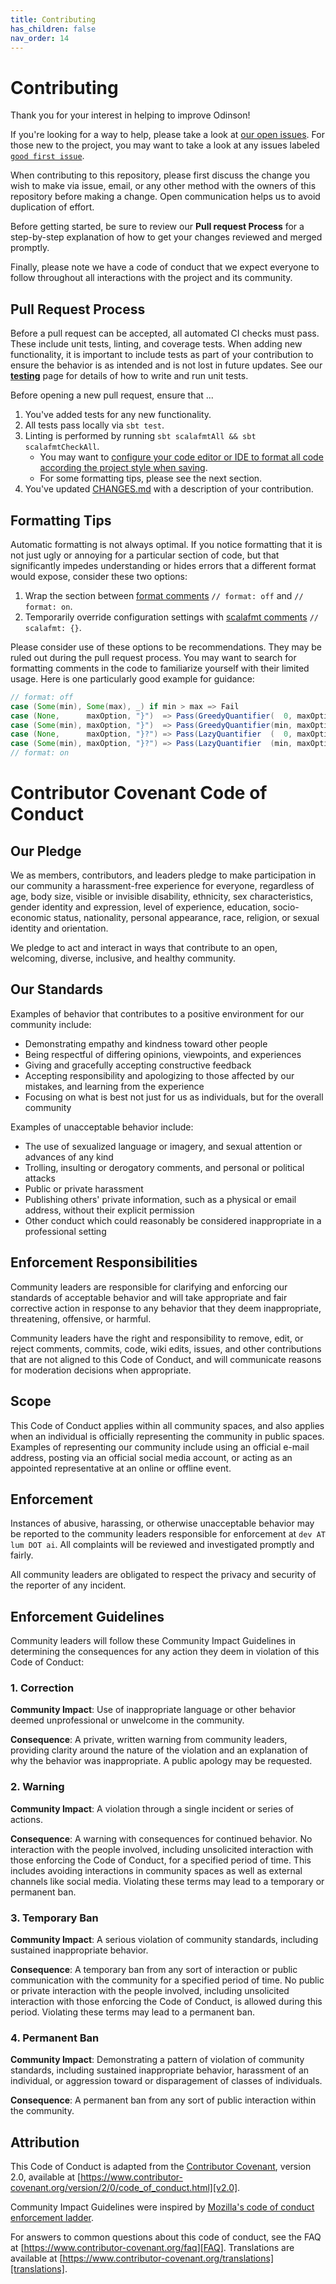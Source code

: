 ```yaml
---  
title: Contributing  
has_children: false  
nav_order: 14
--- 
```


# Contributing

Thank you for your interest in helping to improve Odinson!

If you're looking for a way to help, please take a look at [our open issues](https://github.com/lum-ai/odinson/issues).  For those new to the project, you may want to take a look at any issues labeled [`good first issue`](https://github.com/lum-ai/odinson/labels/good%20first%20issue).

When contributing to this repository, please first discuss the change you wish to make via issue, email, or any other method with the owners of this repository before making a change. Open communication helps us to avoid duplication of effort.

Before getting started, be sure to review our **Pull request Process** for a step-by-step explanation of how to get your changes reviewed and merged promptly.

Finally, please note we have a code of conduct that we expect everyone to follow throughout all interactions with the project and its community.

## Pull Request Process

Before a pull request can be accepted, all automated CI checks must pass. These include unit tests, linting, and coverage tests. When adding new functionality, it is important to include tests as part of your contribution to ensure the behavior is as intended and is not lost in future updates. See our [**testing**](/testing) page for details of how to write and run unit tests.

Before opening a new pull request, ensure that ...
1. You've added tests for any new functionality.
2. All tests pass locally via `sbt test`.
3. Linting is performed by running `sbt scalafmtAll && sbt scalafmtCheckAll`.  
   - You may want to [configure your code editor or IDE to format all code according the project style when saving](https://scalameta.org/scalafmt/docs/installation.html#format-on-save).
   - For some formatting tips, please see the next section.
4. You've updated [CHANGES.md](https://github.com/lum-ai/odinson/blob/master/CHANGES.md#unreleased) with a description of your contribution.

## Formatting Tips

Automatic formatting is not always optimal.  If you notice formatting that it is not just ugly or annoying for a particular section of code, but that significantly impedes understanding or hides errors that a different format would expose, consider these two options:
1. Wrap the section between [format comments](https://scalameta.org/scalafmt/docs/configuration.html#-format-off) `// format: off` and `// format: on`.
2. Temporarily override configuration settings with [scalafmt comments](https://scalameta.org/scalafmt/docs/configuration.html#for-code-block) `// scalafmt: {}`. 

Please consider use of these options to be recommendations.  They may be ruled out during the pull request process.  You may want to search for formatting comments in the code to familiarize yourself with their limited usage.  Here is one particularly good example for guidance:
```scala
// format: off
case (Some(min), Some(max), _) if min > max => Fail
case (None,      maxOption, "}")  => Pass(GreedyQuantifier(  0, maxOption))
case (Some(min), maxOption, "}")  => Pass(GreedyQuantifier(min, maxOption))
case (None,      maxOption, "}?") => Pass(LazyQuantifier  (  0, maxOption))
case (Some(min), maxOption, "}?") => Pass(LazyQuantifier  (min, maxOption))
// format: on
```

# Contributor Covenant Code of Conduct

## Our Pledge

We as members, contributors, and leaders pledge to make participation in our
community a harassment-free experience for everyone, regardless of age, body
size, visible or invisible disability, ethnicity, sex characteristics, gender
identity and expression, level of experience, education, socio-economic status,
nationality, personal appearance, race, religion, or sexual identity
and orientation.

We pledge to act and interact in ways that contribute to an open, welcoming,
diverse, inclusive, and healthy community.

## Our Standards

Examples of behavior that contributes to a positive environment for our
community include:

* Demonstrating empathy and kindness toward other people
* Being respectful of differing opinions, viewpoints, and experiences
* Giving and gracefully accepting constructive feedback
* Accepting responsibility and apologizing to those affected by our mistakes,
  and learning from the experience
* Focusing on what is best not just for us as individuals, but for the
  overall community

Examples of unacceptable behavior include:

* The use of sexualized language or imagery, and sexual attention or
  advances of any kind
* Trolling, insulting or derogatory comments, and personal or political attacks
* Public or private harassment
* Publishing others' private information, such as a physical or email
  address, without their explicit permission
* Other conduct which could reasonably be considered inappropriate in a
  professional setting

## Enforcement Responsibilities

Community leaders are responsible for clarifying and enforcing our standards of
acceptable behavior and will take appropriate and fair corrective action in
response to any behavior that they deem inappropriate, threatening, offensive,
or harmful.

Community leaders have the right and responsibility to remove, edit, or reject
comments, commits, code, wiki edits, issues, and other contributions that are
not aligned to this Code of Conduct, and will communicate reasons for moderation
decisions when appropriate.

## Scope

This Code of Conduct applies within all community spaces, and also applies when
an individual is officially representing the community in public spaces.
Examples of representing our community include using an official e-mail address,
posting via an official social media account, or acting as an appointed
representative at an online or offline event.

## Enforcement

Instances of abusive, harassing, or otherwise unacceptable behavior may be
reported to the community leaders responsible for enforcement at
`dev AT lum DOT ai`.
All complaints will be reviewed and investigated promptly and fairly.

All community leaders are obligated to respect the privacy and security of the
reporter of any incident.

## Enforcement Guidelines

Community leaders will follow these Community Impact Guidelines in determining
the consequences for any action they deem in violation of this Code of Conduct:

### 1. Correction

**Community Impact**: Use of inappropriate language or other behavior deemed
unprofessional or unwelcome in the community.

**Consequence**: A private, written warning from community leaders, providing
clarity around the nature of the violation and an explanation of why the
behavior was inappropriate. A public apology may be requested.

### 2. Warning

**Community Impact**: A violation through a single incident or series
of actions.

**Consequence**: A warning with consequences for continued behavior. No
interaction with the people involved, including unsolicited interaction with
those enforcing the Code of Conduct, for a specified period of time. This
includes avoiding interactions in community spaces as well as external channels
like social media. Violating these terms may lead to a temporary or
permanent ban.

### 3. Temporary Ban

**Community Impact**: A serious violation of community standards, including
sustained inappropriate behavior.

**Consequence**: A temporary ban from any sort of interaction or public
communication with the community for a specified period of time. No public or
private interaction with the people involved, including unsolicited interaction
with those enforcing the Code of Conduct, is allowed during this period.
Violating these terms may lead to a permanent ban.

### 4. Permanent Ban

**Community Impact**: Demonstrating a pattern of violation of community
standards, including sustained inappropriate behavior, harassment of an
individual, or aggression toward or disparagement of classes of individuals.

**Consequence**: A permanent ban from any sort of public interaction within
the community.

## Attribution

This Code of Conduct is adapted from the [Contributor Covenant][homepage],
version 2.0, available at
[https://www.contributor-covenant.org/version/2/0/code_of_conduct.html][v2.0].

Community Impact Guidelines were inspired by 
[Mozilla's code of conduct enforcement ladder][Mozilla CoC].

For answers to common questions about this code of conduct, see the FAQ at
[https://www.contributor-covenant.org/faq][FAQ]. Translations are available 
at [https://www.contributor-covenant.org/translations][translations].

[homepage]: https://www.contributor-covenant.org
[v2.0]: https://www.contributor-covenant.org/version/2/0/code_of_conduct.html
[Mozilla CoC]: https://github.com/mozilla/diversity
[FAQ]: https://www.contributor-covenant.org/faq
[translations]: https://www.contributor-covenant.org/translations